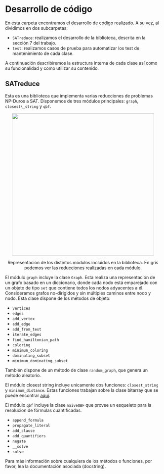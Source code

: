 # Desarrollo de código

En esta carpeta encontramos el desarrollo de código realizado. A su vez, al dividimos en dos subcarpetas:

- `SATreduce`: realizamos el desarrollo de la biblioteca, descrita en la sección 7 del trabajo.
- `test`: realizamos casos de prueba para automatizar los test de mantenimiento de cada clase.

A continuación describiremos la estructura interna de cada clase así como su funcionalidad y como utilizar su contenido. 

## SATreduce

Esta es una biblioteca que implementa varias reducciones de problemas NP-Duros a SAT. Disponemos de tres módulos principales: `graph`, `closest\_string` y `qbf`.

<p align="center">
  <img width="460" src="https://github.com/pedrobn23/TFG/blob/master/tesis/img/distribucion.png">
</p>
<p align="center">
	Representación de los distintos módulos incluidos en la biblioteca. En gris podemos ver las reducciones realizadas en cada módulo.
</p>

El módulo `graph` incluye la clase `Graph`. Esta realiza una representación de un grafo basado en un diccionario, donde cada nodo está emparejado con un objeto de tipo `set` que contiene todos los nodos adyacentes a él. Consideramos grafos no-dirigidos y sin múltiples caminos entre nodo y nodo. Esta clase dispone de los métodos de objeto:
- `vertices`
- `edges`
- `add_vertex`
- `add_edge`
- `add_from_text`
- `iterate_edges`
- `find_hamiltonian_path`
- `coloring`
- `minimun_coloring`
- `dominating_subset`
- `minimun_dominating_subset`

 También dispone de un método de clase `random_graph`, que genera un método aleatorio.

El módulo closest string incluye unicamente dos funciones: `closest_string` y `minimum_distance`. Estas funciones trabajan sobre la clase bitarray que se puede encontrar [aquí](https://pypi.org/project/bitarray/).

El módulo `qbf` incluye la clase `naiveQBF` que provee un esqueleto para la resolucion de fórmulas cuantificadas.


- `append_formula`
- `propagate_literal`
- `add_clause`
- `add_quantifiers`
- `negate`
- `__solve`
- `solve`

Para más información sobre cualquiera de los métodos o funciones, por favor, lea la documentación asociada (docstring).
